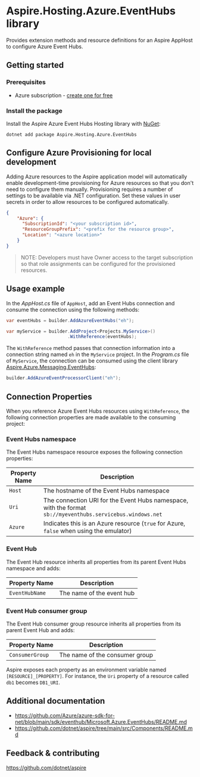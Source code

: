 # Aspire.Hosting.Azure.EventHubs library

Provides extension methods and resource definitions for an Aspire AppHost to configure Azure Event Hubs.

## Getting started

### Prerequisites

- Azure subscription - [create one for free](https://azure.microsoft.com/free/)

### Install the package

Install the Aspire Azure Event Hubs Hosting library with [NuGet](https://www.nuget.org):

```dotnetcli
dotnet add package Aspire.Hosting.Azure.EventHubs
```

## Configure Azure Provisioning for local development

Adding Azure resources to the Aspire application model will automatically enable development-time provisioning
for Azure resources so that you don't need to configure them manually. Provisioning requires a number of settings
to be available via .NET configuration. Set these values in user secrets in order to allow resources to be configured
automatically.

```json
{
    "Azure": {
      "SubscriptionId": "<your subscription id>",
      "ResourceGroupPrefix": "<prefix for the resource group>",
      "Location": "<azure location>"
    }
}
```

> NOTE: Developers must have Owner access to the target subscription so that role assignments
> can be configured for the provisioned resources.

## Usage example

In the _AppHost.cs_ file of `AppHost`, add an Event Hubs connection and consume the connection using the following methods:

```csharp
var eventHubs = builder.AddAzureEventHubs("eh");

var myService = builder.AddProject<Projects.MyService>()
                       .WithReference(eventHubs);
```

The `WithReference` method passes that connection information into a connection string named `eh` in the `MyService` project. In the _Program.cs_ file of `MyService`, the connection can be consumed using the client library [Aspire.Azure.Messaging.EventHubs](https://www.nuget.org/packages/Aspire.Azure.Messaging.EventHubs):

```csharp
builder.AddAzureEventProcessorClient("eh");
```

## Connection Properties

When you reference Azure Event Hubs resources using `WithReference`, the following connection properties are made available to the consuming project:

### Event Hubs namespace

The Event Hubs namespace resource exposes the following connection properties:

| Property Name | Description |
|---------------|-------------|
| `Host`        | The hostname of the Event Hubs namespace |
| `Uri`         | The connection URI for the Event Hubs namespace, with the format `sb://myeventhubs.servicebus.windows.net` |
| `Azure`       | Indicates this is an Azure resource (`true` for Azure, `false` when using the emulator) |

### Event Hub

The Event Hub resource inherits all properties from its parent Event Hubs namespace and adds:

| Property Name | Description |
|---------------|-------------|
| `EventHubName` | The name of the event hub |

### Event Hub consumer group

The Event Hub consumer group resource inherits all properties from its parent Event Hub and adds:

| Property Name | Description |
|---------------|-------------|
| `ConsumerGroup` | The name of the consumer group |

Aspire exposes each property as an environment variable named `[RESOURCE]_[PROPERTY]`. For instance, the `Uri` property of a resource called `db1` becomes `DB1_URI`.

## Additional documentation

* https://github.com/Azure/azure-sdk-for-net/blob/main/sdk/eventhub/Microsoft.Azure.EventHubs/README.md
* https://github.com/dotnet/aspire/tree/main/src/Components/README.md

## Feedback & contributing

https://github.com/dotnet/aspire
